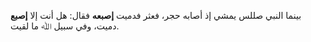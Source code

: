 بينما النبي صللس يمشي إذ أصابه حجر، فعثر فدميت **إصبعه** فقال: هل أنت إلا **إصبع** دميت، وفي سبيل ﷲ ما لقيت.